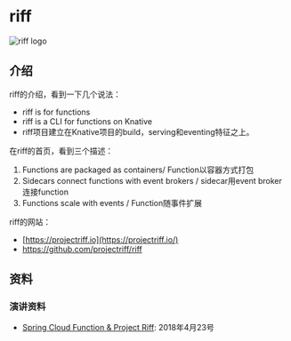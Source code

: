 # riff

![riff logo](https://github.com/projectriff/riff/raw/master/logo.png)

## 介绍

riff的介绍，看到一下几个说法：

- riff is for functions 
- riff is a CLI for functions on Knative
- riff项目建立在Knative项目的build，serving和eventing特征之上。

在riff的首页，看到三个描述：

1. Functions are packaged as containers/ Function以容器方式打包
2. Sidecars connect functions with event brokers / sidecar用event broker连接function
3. Functions scale with events / Function随事件扩展

riff的网站：

- [https://projectriff.io](https://projectriff.io/)
- https://github.com/projectriff/riff

## 资料

### 演讲资料

- [Spring Cloud Function & Project Riff](https://speakerdeck.com/anwarchk/spring-cloud-function-and-project-riff): 2018年4月23号